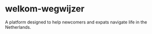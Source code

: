 # welkom-wegwijzer
A platform designed to help newcomers and expats navigate life in the Netherlands.
